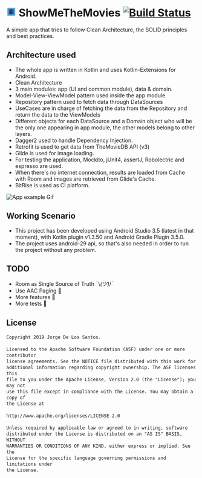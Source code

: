 # <img src="app/ic_launcher-web.png" width="26" alt="logo" align="bottom"> ShowMeTheMovies [![Build Status](https://app.bitrise.io/app/a136e6b5d1b33591/status.svg?token=GGHhJ8E-wmL-_MT-PX-qsA&branch=master)](https://app.bitrise.io/app/a136e6b5d1b33591)

A simple app that tries to follow Clean Architecture, the SOLID principles and best practices.

## Architecture used
* The whole app is written in Kotlin and uses Kotlin-Extensions for Android.
* Clean Architecture
* 3 main modules: app (UI and common module), data & domain.
* Model-View-ViewModel pattern used inside the app module.
* Repository pattern used to fetch data through DataSources
* UseCases are in charge of fetching the data from the Repository and return the data to the ViewModels
* Different objects for each DataSource and a Domain object who will be the only one appearing in app module, the other models belong to other layers.
* Dagger2 used to handle Dependency Injection.
* Retrofit is used to get data from TheMovieDB API (v3)
* Glide is used for image loading.
* For testing the application, Mockito, jUnit4, assertJ, Robolectric and espresso are used.
* When there's no internet connection, results are loaded from Cache with Room and images are retrieved from Glide's Cache.
* BitRise is used as CI platform.

<img src="app/appGifExample.gif" width="180" alt="App example Gif">

## Working Scenario
* This project has been developed using Android Studio 3.5 (latest in that moment), with Kotlin plugin v1.3.50 and Android Gradle Plugin 3.5.0.
* The project uses android-29 api, so that's also needed in order to run the project without any problem.

## TODO
* Room as Single Source of Truth ¯\\_(ツ)_/¯
* Use AAC Paging :page_with_curl:
* More features :apple:
* More tests :bug:

## License

    Copyright 2019 Jorge De Los Santos.

    Licensed to the Apache Software Foundation (ASF) under one or more contributor
    license agreements. See the NOTICE file distributed with this work for
    additional information regarding copyright ownership. The ASF licenses this
    file to you under the Apache License, Version 2.0 (the "License"); you may not
    use this file except in compliance with the License. You may obtain a copy of
    the License at

    http://www.apache.org/licenses/LICENSE-2.0

    Unless required by applicable law or agreed to in writing, software
    distributed under the License is distributed on an "AS IS" BASIS, WITHOUT
    WARRANTIES OR CONDITIONS OF ANY KIND, either express or implied. See the
    License for the specific language governing permissions and limitations under
    the License.